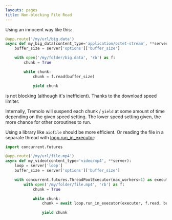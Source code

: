 ```yaml
---
layouts: pages
title: Non-blocking File Read
---
```


Using an innocent way like this:

```python
@app.route('/my/url/big.data')
async def my_big_data(content_type='application/octet-stream', **server):
    buffer_size = server['options']['buffer_size']

    with open('/my/folder/big.data', 'rb') as f:
        chunk = True

        while chunk:
            chunk = f.read(buffer_size)

            yield chunk
```
is not blocking (although it's inefficient). Thanks to the download speed limiter.

Internally, Tremolo will suspend each chunk / `yield` at some amount of time depending on the given speed setting.
The lower speed setting given, the more chance for other coroutines to run.

Using a library like `aiofile` should be more efficient. Or reading the file in a separate thread with [loop.run_in_executor](https://docs.python.org/3/library/asyncio-eventloop.html#asyncio.loop.run_in_executor):

```python
import concurrent.futures

@app.route('/my/url/file.mp4')
async def my_video(content_type='video/mp4', **server):
    loop = server['loop']
    buffer_size = server['options']['buffer_size']

    with concurrent.futures.ThreadPoolExecutor(max_workers=1) as executor:
        with open('/my/folder/file.mp4', 'rb') as f:
            chunk = True

            while chunk:
                chunk = await loop.run_in_executor(executor, f.read, buffer_size)

                yield chunk
```
